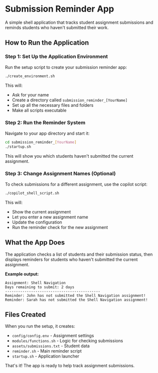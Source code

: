 # Submission Reminder App

A simple shell application that tracks student assignment submissions and reminds students who haven't submitted their work.

## How to Run the Application

### Step 1: Set Up the Application Environment

Run the setup script to create your submission reminder app:

```bash
./create_environment.sh
```

This will:
- Ask for your name
- Create a directory called `submission_reminder_[YourName]`
- Set up all the necessary files and folders
- Make all scripts executable

### Step 2: Run the Reminder System

Navigate to your app directory and start it:

```bash
cd submission_reminder_[YourName]
./startup.sh
```

This will show you which students haven't submitted the current assignment.
### Step 3: Change Assignment Names (Optional)

To check submissions for a different assignment, use the copilot script:

```bash
./copilot_shell_script.sh
```

This will:
- Show the current assignment
- Let you enter a new assignment name
- Update the configuration
- Run the reminder check for the new assignment
## What the App Does

The application checks a list of students and their submission status, then displays reminders for students who haven't submitted the current assignment.

**Example output:**

```
Assignment: Shell Navigation
Days remaining to submit: 2 days
--------------------------------------------
Reminder: John has not submitted the Shell Navigation assignment!
Reminder: Sarah has not submitted the Shell Navigation assignment!
```
## Files Created

When you run the setup, it creates:
- `config/config.env` - Assignment settings
- `modules/functions.sh` - Logic for checking submissions
- `assets/submissions.txt` - Student data
- `reminder.sh` - Main reminder script
- `startup.sh` - Application launcher

That's it! The app is ready to help track assignment submissions.